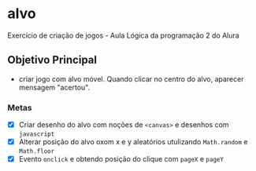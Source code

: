 # alvo
Exercício de criação de jogos - Aula Lógica da programação 2 do Alura

## Objetivo Principal
- criar jogo com alvo móvel. Quando clicar no centro do alvo, aparecer mensagem "acertou".

### Metas
-[x] Criar desenho do alvo com noções de `<canvas>` e desenhos com `javascript`
-[x] Alterar posição do alvo oxom x e y aleatórios utulizando `Math.random` e `Math.floor`   
-[x] Evento `onclick` e obtendo posição do clique com `pageX` e `pageY`
